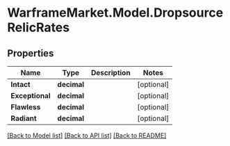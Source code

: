 # WarframeMarket.Model.DropsourceRelicRates

## Properties

Name | Type | Description | Notes
------------ | ------------- | ------------- | -------------
**Intact** | **decimal** |  | [optional] 
**Exceptional** | **decimal** |  | [optional] 
**Flawless** | **decimal** |  | [optional] 
**Radiant** | **decimal** |  | [optional] 

[[Back to Model list]](../README.md#documentation-for-models) [[Back to API list]](../README.md#documentation-for-api-endpoints) [[Back to README]](../README.md)

